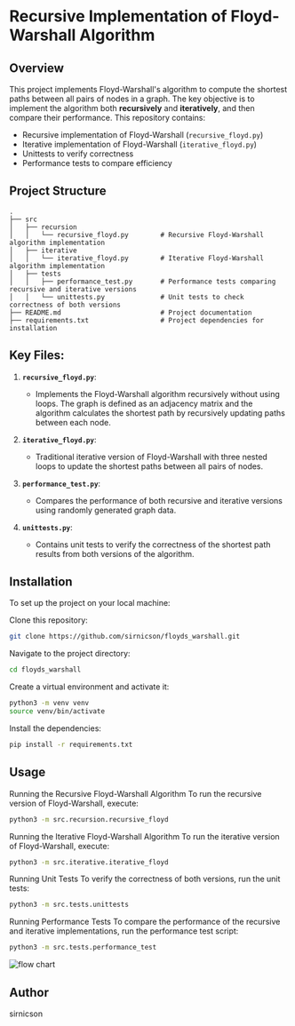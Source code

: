 # Recursive Implementation of Floyd-Warshall Algorithm

## Overview

This project implements Floyd-Warshall's algorithm to compute the shortest paths between all pairs of nodes in a graph. The key objective is to implement the algorithm both **recursively** and **iteratively**, and then compare their performance. This repository contains:

- Recursive implementation of Floyd-Warshall (`recursive_floyd.py`)
- Iterative implementation of Floyd-Warshall (`iterative_floyd.py`)
- Unittests to verify correctness
- Performance tests to compare efficiency

## Project Structure
```plaintext
.
├── src
│   ├── recursion
│   │   └── recursive_floyd.py        # Recursive Floyd-Warshall algorithm implementation
│   ├── iterative
│   │   └── iterative_floyd.py        # Iterative Floyd-Warshall algorithm implementation
│   ├── tests
│   │   ├── performance_test.py       # Performance tests comparing recursive and iterative versions
│   │   └── unittests.py              # Unit tests to check correctness of both versions
├── README.md                         # Project documentation
├── requirements.txt                  # Project dependencies for installation
```

## Key Files:

1. **`recursive_floyd.py`**:
   - Implements the Floyd-Warshall algorithm recursively without using loops. The graph is defined as an adjacency matrix and the algorithm calculates the shortest path by recursively updating paths between each node.

2. **`iterative_floyd.py`**:
   - Traditional iterative version of Floyd-Warshall with three nested loops to update the shortest paths between all pairs of nodes.

3. **`performance_test.py`**:
   - Compares the performance of both recursive and iterative versions using randomly generated graph data.

4. **`unittests.py`**:
   - Contains unit tests to verify the correctness of the shortest path results from both versions of the algorithm.

## Installation

To set up the project on your local machine:

Clone this repository: 
```bash
git clone https://github.com/sirnicson/floyds_warshall.git
```

Navigate to the project directory:
```bash
cd floyds_warshall
```

Create a virtual environment and activate it:
```bash
python3 -m venv venv
source venv/bin/activate
```

Install the dependencies:
```bash
pip install -r requirements.txt
```


## Usage

Running the Recursive Floyd-Warshall Algorithm To run the recursive version of Floyd-Warshall, execute:
```bash
python3 -m src.recursion.recursive_floyd
```
Running the Iterative Floyd-Warshall Algorithm To run the iterative version of Floyd-Warshall, execute:
```bash
python3 -m src.iterative.iterative_floyd
```

Running Unit Tests To verify the correctness of both versions, run the unit tests:
```bash
python3 -m src.tests.unittests
```

Running Performance Tests To compare the performance of the recursive and iterative implementations,
run the performance test script:
```bash
python3 -m src.tests.performance_test
```
  
![flow chart](https://github.com/user-attachments/assets/1acd6a97-ec71-48d8-b6f0-a003db26ced9)

## Author
sirnicson


